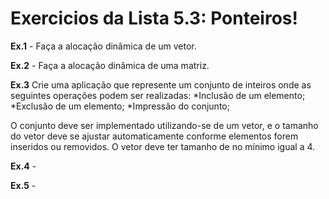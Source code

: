 # Exercicios da Lista 5.3: Ponteiros!

**Ex.1** - Faça a alocação dinâmica de um vetor.

**Ex.2** - Faça a alocação dinâmica de uma matriz.

**Ex.3** Crie uma aplicação que represente um conjunto de inteiros onde as seguintes operações podem ser realizadas:
*Inclusão de um elemento;
*Exclusão de um elemento;
*Impressão do conjunto;

O conjunto deve ser implementado utilizando-se de um vetor, e o tamanho do vetor deve se ajustar automaticamente conforme elementos forem inseridos ou removidos. O vetor deve ter tamanho de no mínimo igual a 4.
                                         
**Ex.4** - 

**Ex.5** - 

